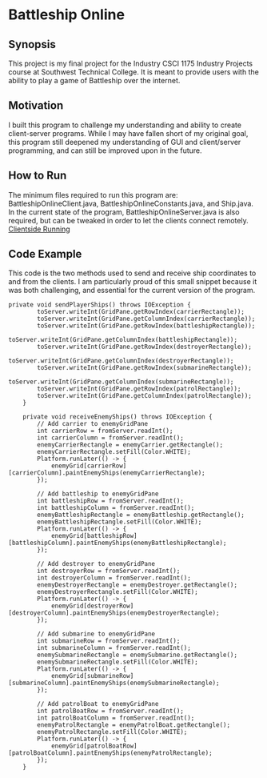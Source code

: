 # Battleship Online
## Synopsis
This project is my final project for the Industry CSCI 1175 Industry Projects course at Southwest Technical College. It is meant to provide users with the ability to play a game of Battleship over the internet.
## Motivation
I built this program to challenge my understanding and ability to create client-server programs. While I may have fallen short of my original goal, this program still deepened my understanding of GUI and client/server programming, and can still be improved upon in the future.
## How to Run
The minimum files required to run this program are: BattleshipOnlineClient.java, BattleshipOnlineConstants.java, and Ship.java. In the current state of the program, BattleshipOnlineServer.java is also required, but can be tweaked in order to let the clients connect remotely.
[Clientside Running](RunningDemo.png)
## Code Example
This code is the two methods used to send and receive ship coordinates to and from the clients. I am particularly proud of this small snippet because it was both challenging, and essential for the current version of the program.
```
private void sendPlayerShips() throws IOException {
		toServer.writeInt(GridPane.getRowIndex(carrierRectangle));
		toServer.writeInt(GridPane.getColumnIndex(carrierRectangle));
		toServer.writeInt(GridPane.getRowIndex(battleshipRectangle));
		toServer.writeInt(GridPane.getColumnIndex(battleshipRectangle));
		toServer.writeInt(GridPane.getRowIndex(destroyerRectangle));
		toServer.writeInt(GridPane.getColumnIndex(destroyerRectangle));
		toServer.writeInt(GridPane.getRowIndex(submarineRectangle));
		toServer.writeInt(GridPane.getColumnIndex(submarineRectangle));
		toServer.writeInt(GridPane.getRowIndex(patrolRectangle));
		toServer.writeInt(GridPane.getColumnIndex(patrolRectangle));
	}
	
	private void receiveEnemyShips() throws IOException {
		// Add carrier to enemyGridPane
		int carrierRow = fromServer.readInt();
		int carrierColumn = fromServer.readInt();
		enemyCarrierRectangle = enemyCarrier.getRectangle();
		enemyCarrierRectangle.setFill(Color.WHITE);
		Platform.runLater(() -> {
			enemyGrid[carrierRow][carrierColumn].paintEnemyShips(enemyCarrierRectangle);
		});
		
		// Add battleship to enemyGridPane
		int battleshipRow = fromServer.readInt();
		int battleshipColumn = fromServer.readInt();
		enemyBattleshipRectangle = enemyBattleship.getRectangle();
		enemyBattleshipRectangle.setFill(Color.WHITE);
		Platform.runLater(() -> {
			enemyGrid[battleshipRow][battleshipColumn].paintEnemyShips(enemyBattleshipRectangle);
		});
		
		// Add destroyer to enemyGridPane
		int destroyerRow = fromServer.readInt();
		int destroyerColumn = fromServer.readInt();
		enemyDestroyerRectangle = enemyDestroyer.getRectangle();
		enemyDestroyerRectangle.setFill(Color.WHITE);
		Platform.runLater(() -> {
			enemyGrid[destroyerRow][destroyerColumn].paintEnemyShips(enemyDestroyerRectangle);
		});
		
		// Add submarine to enemyGridPane
		int submarineRow = fromServer.readInt();
		int submarineColumn = fromServer.readInt();
		enemySubmarineRectangle = enemySubmarine.getRectangle();
		enemySubmarineRectangle.setFill(Color.WHITE);
		Platform.runLater(() -> {
			enemyGrid[submarineRow][submarineColumn].paintEnemyShips(enemySubmarineRectangle);
		});
		
		// Add patrolBoat to enemyGridPane
		int patrolBoatRow = fromServer.readInt();
		int patrolBoatColumn = fromServer.readInt();
		enemyPatrolRectangle = enemyPatrolBoat.getRectangle();
		enemyPatrolRectangle.setFill(Color.WHITE);
		Platform.runLater(() -> {
			enemyGrid[patrolBoatRow][patrolBoatColumn].paintEnemyShips(enemyPatrolRectangle);
		});
	}
```
